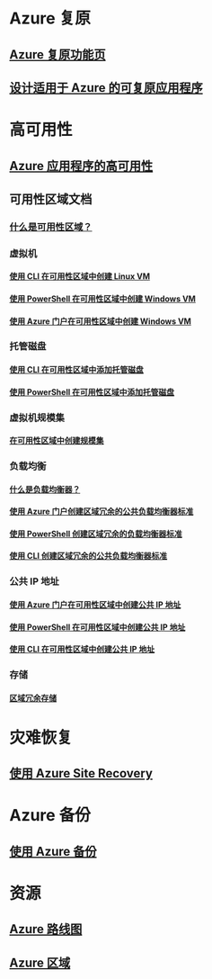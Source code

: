 
# Azure 复原
## [Azure 复原功能页](http://azure.microsoft.com/features/resiliency)
## [设计适用于 Azure 的可复原应用程序](https://docs.microsoft.com/azure/architecture/resiliency/)

# 高可用性

## [Azure 应用程序的高可用性](https://docs.microsoft.com/azure/architecture/resiliency/high-availability-azure-applications)

## 可用性区域文档
### [什么是可用性区域？](az-overview.md)

### 虚拟机
#### [使用 CLI 在可用性区域中创建 Linux VM](../virtual-machines/linux/create-cli-availability-zone.md)
#### [使用 PowerShell 在可用性区域中创建 Windows VM](../virtual-machines/windows/create-powershell-availability-zone.md)
#### [使用 Azure 门户在可用性区域中创建 Windows VM](../virtual-machines/windows/create-portal-availability-zone.md)

### 托管磁盘
#### [使用 CLI 在可用性区域中添加托管磁盘](../virtual-machines/linux/add-disk.md#use-managed-disks)
#### [使用 PowerShell 在可用性区域中添加托管磁盘](../virtual-machines/windows/attach-disk-ps.md#add-an-empty-data-disk-to-a-virtual-machine)

### 虚拟机规模集
#### [在可用性区域中创建规模集](../virtual-machine-scale-sets/virtual-machine-scale-sets-use-availability-zones.md)

### 负载均衡
#### [什么是负载均衡器？](../load-balancer/load-balancer-standard-overview.md)
#### [使用 Azure 门户创建区域冗余的公共负载均衡器标准](../load-balancer/load-balancer-get-started-internet-az-portal.md)
#### [使用 PowerShell 创建区域冗余的负载均衡器标准](../load-balancer/load-balancer-get-started-internet-az-powershell.md)
#### [使用 CLI 创建区域冗余的公共负载均衡器标准](../load-balancer/load-balancer-get-started-internet-az-cli.md)

### 公共 IP 地址
#### [使用 Azure 门户在可用性区域中创建公共 IP 地址](../virtual-network/create-public-ip-availability-zone-portal.md)
#### [使用 PowerShell 在可用性区域中创建公共 IP 地址](../virtual-network/create-public-ip-availability-zone-powershell.md)
#### [使用 CLI 在可用性区域中创建公共 IP 地址](../virtual-network/create-public-ip-availability-zone-cli.md)

### 存储
#### [区域冗余存储](../storage/common/storage-redundancy.md#zone-redundant-storage)

# 灾难恢复
## [使用 Azure Site Recovery](https://docs.microsoft.com/azure/site-recovery/)

# Azure 备份
## [使用 Azure 备份](https://docs.microsoft.com/azure/backup/)

# 资源
## [Azure 路线图](https://azure.microsoft.com/roadmap/)
## [Azure 区域](https://azure.microsoft.com/regions/)
